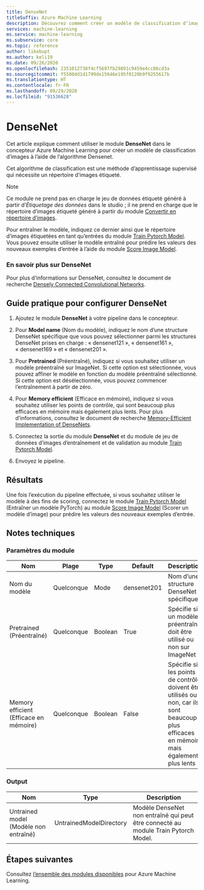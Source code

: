 ```yaml
---
title: DenseNet
titleSuffix: Azure Machine Learning
description: Découvrez comment créer un modèle de classification d’images avec l’algorithme DenseNet.
services: machine-learning
ms.service: machine-learning
ms.subservice: core
ms.topic: reference
author: likebupt
ms.author: keli19
ms.date: 09/26/2020
ms.openlocfilehash: 2351012738f4cf5697fb29891c9459e4cc86cd3a
ms.sourcegitcommit: f5580dd1d1799de15646e195f0120b9f9255617b
ms.translationtype: HT
ms.contentlocale: fr-FR
ms.lasthandoff: 09/29/2020
ms.locfileid: "91536628"
---
```

# <a name="densenet"></a>DenseNet

Cet article explique comment utiliser le module **DenseNet** dans le concepteur Azure Machine Learning pour créer un modèle de classification d’images à l’aide de l’algorithme Densenet.  

Cet algorithme de classification est une méthode d’apprentissage supervisé qui nécessite un répertoire d’images étiqueté. 

> [!NOTE]
> Ce module ne prend pas en charge le jeu de données étiqueté généré à partir d’*Étiquetage des données* dans le studio ; il ne prend en charge que le répertoire d’images étiqueté généré à partir du module [Convertir en répertoire d’images](convert-to-image-directory.md). 

Pour entraîner le modèle, indiquez ce dernier ainsi que le répertoire d’images étiquetées en tant qu’entrées du module [Train Pytorch Model](train-pytorch-model.md). Vous pouvez ensuite utiliser le modèle entraîné pour prédire les valeurs des nouveaux exemples d’entrée à l’aide du module [Score Image Model](score-image-model.md).

### <a name="more-about-densenet"></a>En savoir plus sur DenseNet

Pour plus d’informations sur DenseNet, consultez le document de recherche [Densely Connected Convolutional Networks](https://arxiv.org/abs/1608.06993).

## <a name="how-to-configure-densenet"></a>Guide pratique pour configurer DenseNet

1.  Ajoutez le module **DenseNet** à votre pipeline dans le concepteur.  

2.  Pour **Model name** (Nom du modèle), indiquez le nom d’une structure DenseNet spécifique que vous pouvez sélectionner parmi les structures DenseNet prises en charge : « densenet121 », « densenet161 », « densenet169 » et « densenet201 ».

3.  Pour **Pretrained** (Préentraîné), indiquez si vous souhaitez utiliser un modèle préentraîné sur ImageNet. Si cette option est sélectionnée, vous pouvez affiner le modèle en fonction du modèle préentraîné sélectionné. Si cette option est désélectionnée, vous pouvez commencer l’entraînement à partir de zéro.

4.  Pour **Memory efficient** (Efficace en mémoire), indiquez si vous souhaitez utiliser les points de contrôle, qui sont beaucoup plus efficaces en mémoire mais également plus lents. Pour plus d’informations, consultez le document de recherche [Memory-Efficient Implementation of DenseNets](https://arxiv.org/pdf/1707.06990.pdf).

5.  Connectez la sortie du module **DenseNet** et du module de jeu de données d’images d’entraînement et de validation au module [Train Pytorch Model](train-pytorch-model.md). 

6. Envoyez le pipeline.


## <a name="results"></a>Résultats

Une fois l’exécution du pipeline effectuée, si vous souhaitez utiliser le modèle à des fins de scoring, connectez le module [Train Pytorch Model](train-pytorch-model.md) (Entraîner un modèle PyTorch) au module [Score Image Model](score-image-model.md) (Scorer un modèle d’image) pour prédire les valeurs des nouveaux exemples d’entrée.

## <a name="technical-notes"></a>Notes techniques  

###  <a name="module-parameters"></a>Paramètres du module  

| Nom             | Plage | Type    | Default     | Description                              |
| ---------------- | ----- | ------- | ----------- | ---------------------------------------- |
| Nom du modèle       | Quelconque   | Mode    | densenet201 | Nom d’une structure DenseNet spécifique     |
| Pretrained (Préentraîné)       | Quelconque   | Boolean | True        | Spécifie si un modèle préentraîné doit être utilisé ou non sur ImageNet |
| Memory efficient (Efficace en mémoire) | Quelconque   | Boolean | False       | Spécifie si les points de contrôle doivent être utilisés ou non, car ils sont beaucoup plus efficaces en mémoire mais également plus lents |

###  <a name="output"></a>Output  

| Nom            | Type                    | Description                              |
| --------------- | ----------------------- | ---------------------------------------- |
| Untrained model (Modèle non entraîné) | UntrainedModelDirectory | Modèle DenseNet non entraîné qui peut être connecté au module Train Pytorch Model. |

## <a name="next-steps"></a>Étapes suivantes

Consultez [l’ensemble des modules disponibles](module-reference.md) pour Azure Machine Learning. 
